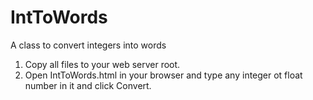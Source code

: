 IntToWords
========== 
A class to convert integers into words

1) Copy all files to your web server root.
2) Open IntToWords.html in your browser and type any integer ot float number in it and click Convert.
